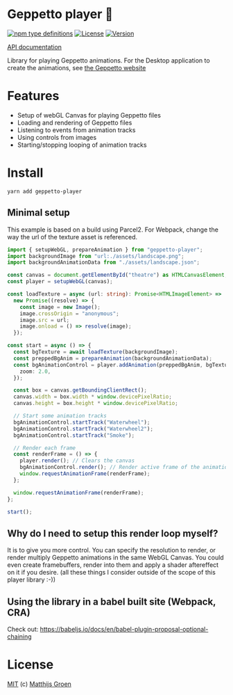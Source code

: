 # Geppetto player 🌱

[![npm type definitions](https://img.shields.io/npm/types/geppetto-player)](https://matthijsgroen.github.io/geppetto-player)
[![License](https://img.shields.io/npm/l/geppetto-player)](https://github.com/matthijsgroen/geppetto-player/blob/main/LICENSE)
[![Version](https://img.shields.io/npm/v/geppetto-player)](https://www.npmjs.com/package/geppetto-player)

[API documentation](https://matthijsgroen.github.io/geppetto-player)

Library for playing Geppetto animations. For the Desktop application to create the animations, see [the Geppetto website](https://geppetto.js.org)

# Features

- Setup of webGL Canvas for playing Geppetto files
- Loading and rendering of Geppetto files
- Listening to events from animation tracks
- Using controls from images
- Starting/stopping looping of animation tracks

# Install

```
yarn add geppetto-player
```

## Minimal setup

This example is based on a build using Parcel2. For Webpack, change the way the url of the texture asset is referenced.

```typescript
import { setupWebGL, prepareAnimation } from "geppetto-player";
import backgroundImage from "url:./assets/landscape.png";
import backgroundAnimationData from "./assets/landscape.json";

const canvas = document.getElementById("theatre") as HTMLCanvasElement;
const player = setupWebGL(canvas);

const loadTexture = async (url: string): Promise<HTMLImageElement> =>
  new Promise((resolve) => {
    const image = new Image();
    image.crossOrigin = "anonymous";
    image.src = url;
    image.onload = () => resolve(image);
  });

const start = async () => {
  const bgTexture = await loadTexture(backgroundImage);
  const preppedBgAnim = prepareAnimation(backgroundAnimationData);
  const bgAnimationControl = player.addAnimation(preppedBgAnim, bgTexture, 0, {
    zoom: 2.0,
  });

  const box = canvas.getBoundingClientRect();
  canvas.width = box.width * window.devicePixelRatio;
  canvas.height = box.height * window.devicePixelRatio;

  // Start some animation tracks
  bgAnimationControl.startTrack("Waterwheel");
  bgAnimationControl.startTrack("Waterwheel2");
  bgAnimationControl.startTrack("Smoke");

  // Render each frame
  const renderFrame = () => {
    player.render(); // Clears the canvas
    bgAnimationControl.render(); // Render active frame of the animation
    window.requestAnimationFrame(renderFrame);
  };

  window.requestAnimationFrame(renderFrame);
};

start();
```

## Why do I need to setup this render loop myself?

It is to give you more control. You can specify the resolution to render,
or render multiply Geppetto animations in the same WebGL Canvas. You could even create framebuffers, render into them and apply a shader aftereffect on it if you desire. (all these things I consider outside of the scope of this player library :-))

## Using the library in a babel built site (Webpack, CRA)

Check out: https://babeljs.io/docs/en/babel-plugin-proposal-optional-chaining

# License

[MIT](./LICENSE) (c) [Matthijs Groen](https://twitter.com/matthijsgroen)
